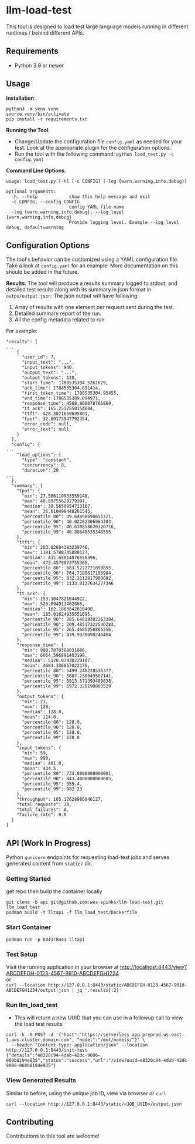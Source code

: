 # llm-load-test

This tool is designed to load test large language models running in different runtimes / behind different APIs.

## Requirements

- Python 3.9 or newer

## Usage

**Installation**:

```
python3 -m venv venv
source venv/bin/activate
pip install -r requirements.txt
```

**Running the Tool**:

- Change/Update the configuration file `config.yaml` as needed for your test. Look at the appropriate plugin for the configuration options.
- Run the tool with the following command: `python load_test.py -c config.yaml`

**Command Line Options**:

```
usage: load_test.py [-h] [-c CONFIG] [-log {warn,warning,info,debug}]

optional arguments:
  -h, --help            show this help message and exit
  -c CONFIG, --config CONFIG
                        config YAML file name
  -log {warn,warning,info,debug}, --log_level {warn,warning,info,debug}
                        Provide logging level. Example --log_level debug, default=warning
```

## Configuration Options

The tool's behavior can be customized using a YAML configuration file. Take a look at `config.yaml` for an example. More documentation on this should be added in the future.

**Results**:
The tool will produce a results summary logged to stdout, and detailed test results along with its summary in json format in `outpu/output.json`.
The json output will have following:

1. Array of results with one element per request sent during the test.
2. Detailed summary report of the run.
3. All the config metadata related to run

For example:

```
"results": [
...
    {
      "user_id": 7,
      "input_text": "...",
      "input_tokens": 940,
      "output_text": "...",
      "output_tokens": 128,
      "start_time": 1708535304.5261629,
      "ack_time": 1708535304.691414,
      "first_token_time": 1708535304.95455,
      "end_time": 1708535309.094971,
      "response_time": 4568.808078765869,
      "tt_ack": 165.2512550354004,
      "ttft": 428.3871650695801,
      "tpot": 32.60173947792354,
      "error_code": null,
      "error_text": null
    }
  ],
  "config": {
...
    "load_options": {
      "type": "constant",
      "concurrency": 8,
      "duration": 20
...
  },
  "summary": {
    "tpot": {
      "min": 27.586110933559148,
      "max": 40.88755629279397,
      "median": 38.5650954713167,
      "mean": 36.610498448261545,
      "percentile_80": 39.64898690651721,
      "percentile_90": 40.02262306964303,
      "percentile_95": 40.630858620320716,
      "percentile_99": 40.88648535348555
    },
    "ttft": {
      "min": 203.82094383239746,
      "max": 1181.5788745880127,
      "median": 431.65814876556396,
      "mean": 473.4579073755365,
      "percentile_80": 683.5222721099855,
      "percentile_90": 764.7189617156984,
      "percentile_95": 832.2112917900082,
      "percentile_99": 1133.0137634277346
    },
    "tt_ack": {
      "min": 153.1047821044922,
      "max": 526.094913482666,
      "median": 162.1863842010498,
      "mean": 185.01624935551695,
      "percentile_80": 205.64818382263184,
      "percentile_90": 209.48517322540283,
      "percentile_95": 265.4685258865356,
      "percentile_99": 439.9926090240484
    },
    "response_time": {
      "min": 980.7870388031006,
      "max": 6064.596891403198,
      "median": 5120.97430229187,
      "mean": 4604.336657022175,
      "percentile_80": 5499.248218536377,
      "percentile_90": 5687.238049507141,
      "percentile_95": 5813.571393489838,
      "percentile_99": 5972.328190803529
    },
    "output_tokens": {
      "min": 21,
      "max": 128,
      "median": 128.0,
      "mean": 114.0,
      "percentile_80": 128.0,
      "percentile_90": 128.0,
      "percentile_95": 128.0,
      "percentile_99": 128.0
    },
    "input_tokens": {
      "min": 59,
      "max": 990,
      "median": 401.0,
      "mean": 434.5,
      "percentile_80": 734.8000000000001,
      "percentile_90": 843.4000000000005,
      "percentile_95": 955.4,
      "percentile_99": 982.23
    },
    "throughput": 185.12628986046127,
    "total_requests": 38,
    "total_failures": 0,
    "failure_rate": 0.0
  }
}
```

## API (Work In Progress)
Python `gunicorn` endpoints for requesting load-test jobs and serves generated content from `static/` dir.

### Getting Started
get repo then build the container locally
```
git clone -b api git@github.com:wes-spinks/llm-load-test.git llm_load_test
podman build -t lltapi -f llm_load_test/Dockerfile
```

### Start Container
`podman run -p 8443:8443 lltapi`

### Test Setup
Visit the running application in your browser at [http://localhost:8443/view?ABCDEFGH-0123-4567-9910-ABCDEFGH1234](http://localhost:8443/view?ABCDEFGH-0123-4567-9910-ABCDEFGH1234)  
or  
`curl --location http://127.0.0.1:8443/static/ABCDEFGH-0123-4567-9910-ABCDEFGH1234/output.json | jq '.results[:2]'`

### Run llm_load_test
- This will return a new UUID that you can use in a followup call to view the load test results
```
curl -k -X POST -d '{"host":"https://serverless-app.preprod.us-east-1.aws.cluster.domain.com", "model":"/mnt/models/"}' \
  --header "Content-type: application/json" --location http://127.0.0.1:8443/init-test
{"details":"e8320c94-4dab-42dc-9006-060b8194e935","status":"success","url":"/view?uuid=e8320c94-4dab-42dc-9006-060b8194e935"}
```

### View Generated Results
Similar to before, using the unique job ID, view via browser or `curl`    
```
curl --location http://127.0.0.1:8443/static/<JOB_UUID>/output.json
```

## Contributing

Contributions to this tool are welcome!
